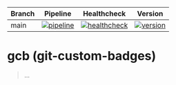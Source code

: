 | Branch | Pipeline | Healthcheck | Version |
| - | - | - | - |
| main | [![pipeline](https://github.com/MaxLehmann01/gcb/actions/workflows/docker-build-and-deploy.yml/badge.svg)](https://github.com/MaxLehmann01/gcb/commit/main) | [![healthcheck](https://gcb.maxlehmann.dev/badges/healthcheck?url=https://gcb.maxlehmann.dev/healthcheck)](https://gcb.maxlehmann.dev/healthcheck) | [![version](https://gcb.maxlehmann.dev/badges/version?projectName=gcb:main)](https://github.com/MaxLehmann01/gcb/tree/main) |

# gcb (git-custom-badges)

> ...